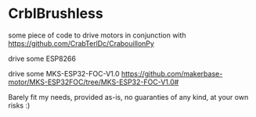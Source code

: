 # CrblBrushless

some piece of code to drive motors in conjunction with https://github.com/CrabTerlDc/CrabouillonPy

drive some ESP8266

drive some MKS-ESP32-FOC-V1.0 https://github.com/makerbase-motor/MKS-ESP32FOC/tree/MKS-ESP32-FOC-V1.0#

Barely fit my needs, provided as-is, no guaranties of any kind, at your own risks :)